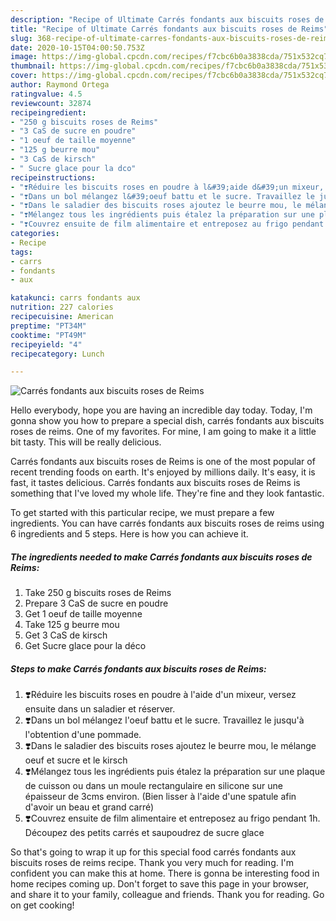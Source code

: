 ```yaml
---
description: "Recipe of Ultimate Carrés fondants aux biscuits roses de Reims"
title: "Recipe of Ultimate Carrés fondants aux biscuits roses de Reims"
slug: 368-recipe-of-ultimate-carres-fondants-aux-biscuits-roses-de-reims
date: 2020-10-15T04:00:50.753Z
image: https://img-global.cpcdn.com/recipes/f7cbc6b0a3838cda/751x532cq70/carres-fondants-aux-biscuits-roses-de-reims-photo-principale-de-la-recette.jpg
thumbnail: https://img-global.cpcdn.com/recipes/f7cbc6b0a3838cda/751x532cq70/carres-fondants-aux-biscuits-roses-de-reims-photo-principale-de-la-recette.jpg
cover: https://img-global.cpcdn.com/recipes/f7cbc6b0a3838cda/751x532cq70/carres-fondants-aux-biscuits-roses-de-reims-photo-principale-de-la-recette.jpg
author: Raymond Ortega
ratingvalue: 4.5
reviewcount: 32874
recipeingredient:
- "250 g biscuits roses de Reims"
- "3 CaS de sucre en poudre"
- "1 oeuf de taille moyenne"
- "125 g beurre mou"
- "3 CaS de kirsch"
- " Sucre glace pour la dco"
recipeinstructions:
- "❣️Réduire les biscuits roses en poudre à l&#39;aide d&#39;un mixeur, versez ensuite dans un saladier et réserver."
- "❣️Dans un bol mélangez l&#39;oeuf battu et le sucre. Travaillez le jusqu&#39;à l&#39;obtention d&#39;une pommade."
- "❣️Dans le saladier des biscuits roses ajoutez le beurre mou, le mélange oeuf et sucre et le kirsch"
- "❣️Mélangez tous les ingrédients puis étalez la préparation sur une plaque de cuisson ou dans un moule rectangulaire en silicone sur une épaisseur de 3cms environ. (Bien lisser à l&#39;aide d&#39;une spatule afin d&#39;avoir un beau et grand carré)"
- "❣️Couvrez ensuite de film alimentaire et entreposez au frigo pendant 1h. Découpez des petits carrés et saupoudrez de sucre glace"
categories:
- Recipe
tags:
- carrs
- fondants
- aux

katakunci: carrs fondants aux 
nutrition: 227 calories
recipecuisine: American
preptime: "PT34M"
cooktime: "PT49M"
recipeyield: "4"
recipecategory: Lunch

---
```



![Carrés fondants aux biscuits roses de Reims](https://img-global.cpcdn.com/recipes/f7cbc6b0a3838cda/751x532cq70/carres-fondants-aux-biscuits-roses-de-reims-photo-principale-de-la-recette.jpg)

Hello everybody, hope you are having an incredible day today. Today, I'm gonna show you how to prepare a special dish, carrés fondants aux biscuits roses de reims. One of my favorites. For mine, I am going to make it a little bit tasty. This will be really delicious.



Carrés fondants aux biscuits roses de Reims is one of the most popular of recent trending foods on earth. It's enjoyed by millions daily. It's easy, it is fast, it tastes delicious. Carrés fondants aux biscuits roses de Reims is something that I've loved my whole life. They're fine and they look fantastic.


To get started with this particular recipe, we must prepare a few ingredients. You can have carrés fondants aux biscuits roses de reims using 6 ingredients and 5 steps. Here is how you can achieve it.

<!--inarticleads1-->

##### The ingredients needed to make Carrés fondants aux biscuits roses de Reims:

1. Take 250 g biscuits roses de Reims
1. Prepare 3 CaS de sucre en poudre
1. Get 1 oeuf de taille moyenne
1. Take 125 g beurre mou
1. Get 3 CaS de kirsch
1. Get  Sucre glace pour la déco




<!--inarticleads2-->

##### Steps to make Carrés fondants aux biscuits roses de Reims:

1. ❣️Réduire les biscuits roses en poudre à l&#39;aide d&#39;un mixeur, versez ensuite dans un saladier et réserver.
1. ❣️Dans un bol mélangez l&#39;oeuf battu et le sucre. Travaillez le jusqu&#39;à l&#39;obtention d&#39;une pommade.
1. ❣️Dans le saladier des biscuits roses ajoutez le beurre mou, le mélange oeuf et sucre et le kirsch
1. ❣️Mélangez tous les ingrédients puis étalez la préparation sur une plaque de cuisson ou dans un moule rectangulaire en silicone sur une épaisseur de 3cms environ. (Bien lisser à l&#39;aide d&#39;une spatule afin d&#39;avoir un beau et grand carré)
1. ❣️Couvrez ensuite de film alimentaire et entreposez au frigo pendant 1h. Découpez des petits carrés et saupoudrez de sucre glace




So that's going to wrap it up for this special food carrés fondants aux biscuits roses de reims recipe. Thank you very much for reading. I'm confident you can make this at home. There is gonna be interesting food in home recipes coming up. Don't forget to save this page in your browser, and share it to your family, colleague and friends. Thank you for reading. Go on get cooking!
